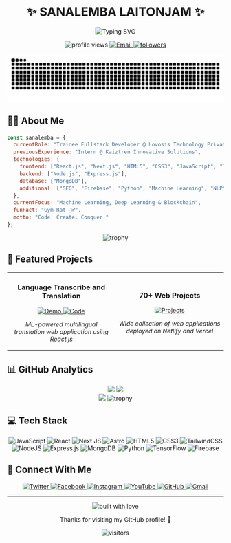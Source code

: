 <div align="center">
  
  # ✨ SANALEMBA LAITONJAM ✨
  
  <p>
    <img src="https://readme-typing-svg.herokuapp.com?font=Fira+Code&size=24&duration=3000&pause=1000&color=0E75B6&center=true&vCenter=true&width=435&lines=MERN+Stack+Developer;Frontend+Developer;React+JS+Enthusiast;Astro;Machine+Learning+Practitioner;Blockchain+Explorer" alt="Typing SVG" />
  </p>

  <p>
    <img src="https://komarev.com/ghpvc/?username=sanalemba991&label=Profile%20views&color=0e75b6&style=for-the-badge" alt="profile views" />
    <a href="mailto:laitonjamsanalembameitei99@gmail.com">
      <img src="https://img.shields.io/badge/Email-Contact-blue?style=for-the-badge&logo=gmail" alt="Email" />
    </a>
    <a href="https://github.com/sanalemba991?tab=followers">
      <img src="https://img.shields.io/github/followers/sanalemba991?style=for-the-badge" alt="followers" />
    </a>
  </p>

  <!-- Real-time GitHub contribution snake -->
  <picture>
    <source media="(prefers-color-scheme: dark)" srcset="https://raw.githubusercontent.com/sanalemba991/sanalemba991/output/github-contribution-grid-snake-dark.svg" />
    <source media="(prefers-color-scheme: light)" srcset="https://raw.githubusercontent.com/sanalemba991/sanalemba991/output/github-contribution-grid-snake.svg" />
    <img alt="github-snake" src="https://raw.githubusercontent.com/sanalemba991/sanalemba991/output/github-contribution-grid-snake.svg" />
  </picture>

</div>

## 👨‍💻 About Me

```javascript
const sanalemba = {
  currentRole: "Trainee Fullstack Developer @ Lovosis Technology Private Limited",
  previousExperience: "Intern @ Kaiztren Innovative Solutions",
  technologies: {
    frontend: ["React.js", "Next.js", "HTML5", "CSS3", "JavaScript", "Tailwind CSS", "Astro"],
    backend: ["Node.js", "Express.js"],
    database: ["MongoDB"],
    additional: ["SEO", "Firebase", "Python", "Machine Learning", "NLP", "Blockchain"]
  },
  currentFocus: "Machine Learning, Deep Learning & Blockchain",
  funFact: "Gym Rat 🏋️‍♂️",
  motto: "Code. Create. Conquer."
};
```

<div align="center">
  <img src="https://github-profile-trophy.vercel.app/?username=sanalemba991&theme=radical&no-frame=true&row=1&column=7" alt="trophy" />
</div>

## 🚀 Featured Projects

<table>
  <tr>
    <td width="50%">
      <h3 align="center">Language Transcribe and Translation</h3>
      <div align="center">
        <a href="https://ml-multiligual-translation-using-react-js-web-base.vercel.app/" target="_blank">
          <img src="https://img.shields.io/badge/View%20Demo-0A0A0A?style=for-the-badge&logo=vercel&logoColor=white" alt="Demo" />
        </a>
        <a href="https://github.com/Sanalemba991/ML-Multiligual-translation-Using-ReactJS-Web-Base">
          <img src="https://img.shields.io/badge/View%20Code-0A0A0A?style=for-the-badge&logo=github&logoColor=white" alt="Code" />
        </a>
        <p><em>ML-powered multilingual translation web application using React.js</em></p>
      </div>
    </td>
    <td width="50%">
      <h3 align="center">70+ Web Projects</h3>
      <div align="center">
        <a href="https://github.com/Sanalemba991?tab=repositories">
          <img src="https://img.shields.io/badge/View%20All-0A0A0A?style=for-the-badge&logo=github&logoColor=white" alt="Projects" />
        </a>
        <p><em>Wide collection of web applications deployed on Netlify and Vercel</em></p>
      </div>
    </td>
  </tr>
</table>

## 📊 GitHub Analytics

<div align="center">
  <img height="180em" src="https://github-readme-stats.vercel.app/api?username=sanalemba991&show_icons=true&theme=tokyonight&hide_border=true&include_all_commits=true&count_private=true" />
  <img height="180em" src="https://github-readme-stats.vercel.app/api/top-langs/?username=sanalemba991&layout=compact&theme=tokyonight&hide_border=true" />
</div>

<div align="center">
  <img height="180em" src="https://github-readme-streak-stats.herokuapp.com/?user=sanalemba991&theme=tokyonight&hide_border=true" />
  <img height="180em" src="https://github-profile-trophy.vercel.app/?username=sanalemba991&theme=radical&no-frame=true&row=1&column=7" alt="trophy" />
</div>

## 💻 Tech Stack

<div align="center">
  
  ![JavaScript](https://img.shields.io/badge/javascript-%23323330.svg?style=for-the-badge&logo=javascript&logoColor=%23F7DF1E)
  ![React](https://img.shields.io/badge/react-%2320232a.svg?style=for-the-badge&logo=react&logoColor=%2361DAFB)
  ![Next JS](https://img.shields.io/badge/Next-black?style=for-the-badge&logo=next.js&logoColor=white)
  ![Astro](https://img.shields.io/badge/Astro-0C1222?style=for-the-badge&logo=astro&logoColor=FDFDFE)
  ![HTML5](https://img.shields.io/badge/html5-%23E34F26.svg?style=for-the-badge&logo=html5&logoColor=white)
  ![CSS3](https://img.shields.io/badge/css3-%231572B6.svg?style=for-the-badge&logo=css3&logoColor=white)
  ![TailwindCSS](https://img.shields.io/badge/tailwindcss-%2338B2AC.svg?style=for-the-badge&logo=tailwind-css&logoColor=white)
  ![NodeJS](https://img.shields.io/badge/node.js-6DA55F?style=for-the-badge&logo=node.js&logoColor=white)
  ![Express.js](https://img.shields.io/badge/express.js-%23404d59.svg?style=for-the-badge&logo=express&logoColor=%2361DAFB)
  ![MongoDB](https://img.shields.io/badge/MongoDB-%234ea94b.svg?style=for-the-badge&logo=mongodb&logoColor=white)
  ![Python](https://img.shields.io/badge/python-3670A0?style=for-the-badge&logo=python&logoColor=ffdd54)
  ![TensorFlow](https://img.shields.io/badge/TensorFlow-%23FF6F00.svg?style=for-the-badge&logo=TensorFlow&logoColor=white)
  ![Firebase](https://img.shields.io/badge/firebase-%23039BE5.svg?style=for-the-badge&logo=firebase)
  
</div>

## 🔗 Connect With Me

<div align="center">
  
  <a href="https://twitter.com/laitonjam sanalemba" target="_blank">
    <img src="https://img.shields.io/badge/Twitter-%231DA1F2.svg?style=for-the-badge&logo=Twitter&logoColor=white" alt="Twitter" />
  </a>
  <a href="https://fb.com/sana lemba laitonjam" target="_blank">
    <img src="https://img.shields.io/badge/Facebook-%231877F2.svg?style=for-the-badge&logo=Facebook&logoColor=white" alt="Facebook" />
  </a>
  <a href="https://instagram.com/sanalemba_laitonjam" target="_blank">
    <img src="https://img.shields.io/badge/Instagram-%23E4405F.svg?style=for-the-badge&logo=Instagram&logoColor=white" alt="Instagram" />
  </a>
  <a href="https://www.youtube.com/c/laitonjam sanalemba" target="_blank">
    <img src="https://img.shields.io/badge/YouTube-%23FF0000.svg?style=for-the-badge&logo=YouTube&logoColor=white" alt="YouTube" />
  </a>
  <a href="https://github.com/sanalemba991" target="_blank">
    <img src="https://img.shields.io/badge/github-%23121011.svg?style=for-the-badge&logo=github&logoColor=white" alt="GitHub" />
  </a>
  <a href="mailto:laitonjamsanalembameitei99@gmail.com" target="_blank">
    <img src="https://img.shields.io/badge/Gmail-D14836?style=for-the-badge&logo=gmail&logoColor=white" alt="Gmail" />
  </a>
  
</div>

---

<div align="center">
  <img src="https://forthebadge.com/images/badges/built-with-love.svg" alt="built with love" />
  <p>Thanks for visiting my GitHub profile! 🙏</p>
  <p>
    <img src="https://visitor-badge.glitch.me/badge?page_id=sanalemba991.sanalemba991" alt="visitors" />
  </p>
</div>

